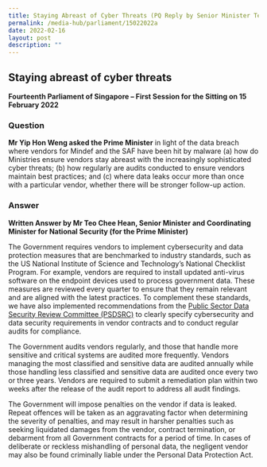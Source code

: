 ```yaml
---
title: Staying Abreast of Cyber Threats (PQ Reply by Senior Minister Teo Chee Hean)
permalink: /media-hub/parliament/15022022a
date: 2022-02-16
layout: post
description: ""
---
```

## Staying abreast of cyber threats

**Fourteenth Parliament of Singapore – First Session for the Sitting on 15 February 2022**

### Question

**Mr Yip Hon Weng asked the Prime Minister** in light of the data breach where vendors for Mindef and the SAF have been hit by malware (a) how do Ministries ensure vendors stay abreast with the increasingly sophisticated cyber threats; (b) how regularly are audits conducted to ensure vendors maintain best practices; and (c) where data leaks occur more than once with a particular vendor, whether there will be stronger follow-up action.

### Answer


**Written Answer by Mr Teo Chee Hean, Senior Minister and Coordinating Minister for National Security (for the Prime Minister)**

The Government requires vendors to implement cybersecurity and data protection measures that are benchmarked to industry standards, such as the US National Institute of Science and Technology’s National Checklist Program. For example, vendors are required to install updated anti-virus software on the endpoint devices used to process government data. These measures are reviewed every quarter to ensure that they remain relevant and are aligned with the latest practices. To complement these standards, we have also implemented recommendations from the [Public Sector Data Security Review Committee (PSDSRC)](/about-smart-nation/secure-smart-nation/personal-data-protection-initiatives) to clearly specify cybersecurity and data security requirements in vendor contracts and to conduct regular audits for compliance.
 
The Government audits vendors regularly, and those that handle more sensitive and critical systems are audited more frequently. Vendors managing the most classified and sensitive data are audited annually while those handling less classified and sensitive data are audited once every two or three years. Vendors are required to submit a remediation plan within two weeks after the release of the audit report to address all audit findings.

The Government will impose penalties on the vendor if data is leaked. Repeat offences will be taken as an aggravating factor when determining the severity of penalties, and may result in harsher penalties such as seeking liquidated damages from the vendor, contract termination, or debarment from all Government contracts for a period of time. In cases of deliberate or reckless mishandling of personal data, the negligent vendor may also be found criminally liable under the Personal Data Protection Act. 
